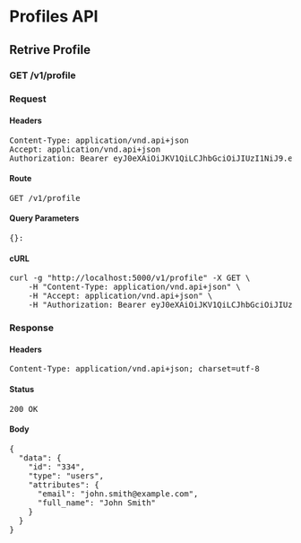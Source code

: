 # Profiles API

## Retrive Profile

### GET /v1/profile
### Request

#### Headers

<pre>Content-Type: application/vnd.api+json
Accept: application/vnd.api+json
Authorization: Bearer eyJ0eXAiOiJKV1QiLCJhbGciOiJIUzI1NiJ9.eyJleHAiOjE1MzgxMjk4MDMsInN1YiI6MzM0fQ.KXLuWGfolqLxJID0sHfTsSB__K-Mg6w8fJZosAO1Ca8</pre>

#### Route

<pre>GET /v1/profile</pre>

#### Query Parameters

<pre>{}: </pre>

#### cURL

<pre class="request">curl -g &quot;http://localhost:5000/v1/profile&quot; -X GET \
	-H &quot;Content-Type: application/vnd.api+json&quot; \
	-H &quot;Accept: application/vnd.api+json&quot; \
	-H &quot;Authorization: Bearer eyJ0eXAiOiJKV1QiLCJhbGciOiJIUzI1NiJ9.eyJleHAiOjE1MzgxMjk4MDMsInN1YiI6MzM0fQ.KXLuWGfolqLxJID0sHfTsSB__K-Mg6w8fJZosAO1Ca8&quot;</pre>

### Response

#### Headers

<pre>Content-Type: application/vnd.api+json; charset=utf-8</pre>

#### Status

<pre>200 OK</pre>

#### Body

<pre>{
  "data": {
    "id": "334",
    "type": "users",
    "attributes": {
      "email": "john.smith@example.com",
      "full_name": "John Smith"
    }
  }
}</pre>
